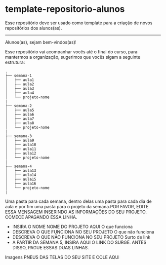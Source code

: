 # template-repositorio-alunos

Esse repositório deve ser usado como template para a criação de novos repositórios dos alunos(as).


---

Alunos(as), sejam bem-vindos(as)!

Esse repositório vai acompanhar vocês até o final do curso, para mantermos a organização, sugerimos que vocês sigam a seguinte estrutura:

```
.
├── semana-1
│   ├── aula1
│   ├── aula2
│   ├── aula3
│   ├── aula4
│   └── projeto-nome
|
├── semana-2
│   ├── aula5
│   ├── aula6
│   ├── aula7
│   ├── aula8
│   └── projeto-nome
|
├── semana-3
│   ├── aula9
│   ├── aula10
│   ├── aula11
│   ├── aula12
│   └── projeto-nome
|
├── semana-4
│   ├── aula13
│   ├── aula14
│   ├── aula15
│   ├── aula16
│   └── projeto-nome
|
```

  Uma pasta para cada semana, dentro delas uma pasta para cada dia de aula e por fim uma pasta para o projeto da semana.POR FAVOR, EDITE ESSA MENSAGEM INSERINDO AS INFORMAÇÕES DO SEU PROJETO. COMECE APAGANDO ESSA LINHA.

- INSIRA O NOME NOME DO PROJETO AQUI
O que funciona
- DESCREVA O QUE FUNCIONA NO SEU PROJETO
O que não funciona
- DESCREVA O QUE NÃO FUNCIONA NO SEU PROJETO
Surto de link
- A PARTIR DA SEMANA 5, INSIRA AQUI O LINK DO SURGE. ANTES DISSO, PAGUE ESSAS DUAS LINHAS.

Imagens
PNEUS DAS TELAS DO SEU SITE E COLE AQUI

